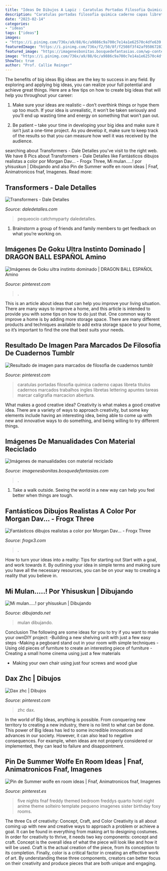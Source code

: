 ```yaml
---
title: "Ideas De Dibujos A Lapiz : Caratulas Portadas Filosofia Quimica Caderno Capas Libreta Titulos Cadernos Marcados Trabalhos Ingles Libretas Lettering Apuntes Tareas Marcar Caligrafia Marcacion Abertura"
description: "Caratulas portadas filosofia quimica caderno capas libreta titulos cadernos marcados trabalhos ingles libretas lettering apuntes tareas marcar caligrafia marcacion abertura"
date: "2023-02-14"
categories:
- "ideas"
tags: ["ideas"]
images:
- "https://i.pinimg.com/736x/a9/88/6c/a9886c9a700c7e14a1e62570c4dfe639.jpg"
featuredImage: "https://i.pinimg.com/736x/f2/50/8f/f2508f3f42af95067283131b6ca69910.jpg"
featured_image: "https://imagenesbonitas.bosquedefantasias.com/wp-content/uploads/2021/05/ideas-material-reciclado-4.jpg"
image: "https://i.pinimg.com/736x/a9/88/6c/a9886c9a700c7e14a1e62570c4dfe639.jpg"
ShowToc: true
author: "Prof. Callie Reinger"
---
```



The benefits of big ideas
Big ideas are the key to success in any field. By exploring and applying big ideas, you can realize your full potential and achieve great things. Here are a few tips on how to create big ideas that will help you throughout your career:
1. Make sure your ideas are realistic – don’t overthink things or hype them up too much. If your idea is unrealistic, it won’t be taken seriously and you’ll end up wasting time and energy on something that won’t pan out.

2. Be patient – take your time in developing your big idea and make sure it isn’t just a one-time project. As you develop it, make sure to keep track of the results so that you can measure how well it was received by the audience.


	

		
searching about Transformers - Dale Detalles you've visit to the right web. We have 8 Pics about Transformers - Dale Detalles like Fantásticos dibujos realistas a color por Morgan Dav... - Frogx Three, Mi mulan.....! por yhisuskun | Dibujando and also Pin de Summer wolfe en room ideas | Fnaf, Animatronicos fnaf, Imagenes. Read more:
		
    
## Transformers - Dale Detalles

<img loading=lazy src="https://i1.wp.com/www.daledetalles.com/wp-content/uploads/2016/02/transformers8.jpg?resize=696%2C928" onerror="this.onerror=null;this.src='https://tse2.mm.bing.net/th?id=OIP._r6JzU3bDwuu9kNM8_xzgAHaJ4&amp;pid=15.1';" alt="Transformers - Dale Detalles">

_Source: daledetalles.com_

>pequeocio catchmyparty daledetalles. 

	

1. Brainstorm a group of friends and family members to get feedback on what you’re working on.

    
## Imágenes De Goku Ultra Instinto Dominado | DRAGON BALL ESPAÑOL Amino

<img loading=lazy src="https://i.pinimg.com/736x/d9/77/b7/d977b73ad7d9aef2e636b689e8fb4243.jpg" onerror="this.onerror=null;this.src='https://tse1.mm.bing.net/th?id=OIP.HvBOj65bT4YUJ6xWOFKqpAHaNM&amp;pid=15.1';" alt="Imágenes de Goku ultra instinto dominado | DRAGON BALL ESPAÑOL Amino">

_Source: pinterest.com_

>. 

	

This is an article about ideas that can help you improve your living situation. There are many ways to improve a home, and this article is intended to provide you with some tips on how to do just that. One common way to improve a home is by adding more storage space. There are many different products and techniques available to add extra storage space to your home, so it’s important to find the one that best suits your needs.

    
## Resultado De Imagen Para Marcados De Filosofia De Cuadernos Tumblr

<img loading=lazy src="https://i.pinimg.com/736x/a9/88/6c/a9886c9a700c7e14a1e62570c4dfe639.jpg" onerror="this.onerror=null;this.src='https://tse2.mm.bing.net/th?id=OIP.dI-IxxwKkbsKiQ4ZMRS0jAAAAA&amp;pid=15.1';" alt="Resultado de imagen para marcados de filosofia de cuadernos tumblr">

_Source: pinterest.com_

>caratulas portadas filosofia quimica caderno capas libreta titulos cadernos marcados trabalhos ingles libretas lettering apuntes tareas marcar caligrafia marcacion abertura. 

	

What makes a good creative idea?
Creativity is what makes a good creative idea. There are a variety of ways to approach creativity, but some key elements include having an interesting idea, being able to come up with new and innovative ways to do something, and being willing to try different things.

    
## Imágenes De Manualidades Con Material Reciclado

<img loading=lazy src="https://imagenesbonitas.bosquedefantasias.com/wp-content/uploads/2021/05/ideas-material-reciclado-4.jpg" onerror="this.onerror=null;this.src='https://tse2.mm.bing.net/th?id=OIP.7wYK3NuMx4ETxCJJnIL1rAAAAA&amp;pid=15.1';" alt="Imágenes de manualidades con material reciclado">

_Source: imagenesbonitas.bosquedefantasias.com_

>. 

	

1. Take a walk outside. Seeing the world in a new way can help you feel better when things are tough.

    
## Fantásticos Dibujos Realistas A Color Por Morgan Dav... - Frogx Three

<img loading=lazy src="https://www.frogx3.com/wp-content/uploads/2014/04/dibujos-Morgan-Davidson-3.jpg" onerror="this.onerror=null;this.src='https://tse2.mm.bing.net/th?id=OIP.N7HWgVB87LUTEA4CzZdWVwHaOc&amp;pid=15.1';" alt="Fantásticos dibujos realistas a color por Morgan Dav... - Frogx Three">

_Source: frogx3.com_

>. 

	

How to turn your ideas into a reality: Tips for starting out
Start with a goal, and work towards it. By outlining your idea in simple terms and making sure you have all the necessary resources, you can be on your way to creating a reality that you believe in.

    
## Mi Mulan.....! Por Yhisuskun | Dibujando

<img loading=lazy src="https://dibujando.net/files/fs/p/i/2012/265/mi_mulan_41382.jpg" onerror="this.onerror=null;this.src='https://tse1.mm.bing.net/th?id=OIP.UJfKHw91sb5nrdXM6iV8RAHaJ4&amp;pid=15.1';" alt="Mi mulan.....! por yhisuskun | Dibujando">

_Source: dibujando.net_

>mulan dibujando. 

	

Conclusion
The following are some ideas for you to try if you want to make your ownDIY project: 
-Building a new shelving unit with just a few easy steps 
-Making a pegboard stand out in your room with simple techniques 
-Using old pieces of furniture to create an interesting piece of furniture 
-Creating a small home cinema using just a few materials 
- Making your own chair using just four screws and wood glue

    
## Dax Zhc | Dibujos

<img loading=lazy src="https://i.pinimg.com/736x/f2/50/8f/f2508f3f42af95067283131b6ca69910.jpg" onerror="this.onerror=null;this.src='https://tse4.mm.bing.net/th?id=OIP.s2h8zccF6I2iRkOwbKaDRQHaJ3&amp;pid=15.1';" alt="Dax zhc | Dibujos">

_Source: pinterest.com_

>zhc dax. 

	

In the world of Big Ideas, anything is possible. From conquering new territory to creating a new industry, there is no limit to what can be done. This power of Big Ideas has led to some incredible innovations and advances in our society. However, it can also lead to negative consequences. For example, when ideas are not properly considered or implemented, they can lead to failure and disappointment.

    
## Pin De Summer Wolfe En Room Ideas | Fnaf, Animatronicos Fnaf, Imagenes

<img loading=lazy src="https://i.pinimg.com/736x/e7/1e/37/e71e3717392aecd17ed8db6bbdb697e4.jpg" onerror="this.onerror=null;this.src='https://tse1.mm.bing.net/th?id=OIP.m8nuwxl2YsBBLBGy8p-xPAHaJ3&amp;pid=15.1';" alt="Pin de Summer wolfe en room ideas | Fnaf, Animatronicos fnaf, Imagenes">

_Source: pinterest.es_

>five nights fnaf freddy themed bedroom freddys quarto hotel night anime theme solteiro template pequeno imagenes sister birthday foxy rooms. 

	

The three Cs of creativity: Concept, Craft, and Color
Creativity is all about coming up with new and creative ways to approach a problem or achieve a goal. It can be found in everything from making art to designing costumes. In order for creativity to thrive, it needs two key components: concept and craft. Concept is the overall idea of what the piece will look like and how it will be used. Craft is the actual creation of the piece, from its conception to its completion. Finally, color is a critical factor in creating an effective work of art. By understanding these three components, creators can better focus on their creativity and produce pieces that are both unique and engaging.

